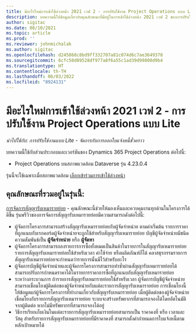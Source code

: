 ```yaml
---
title: มีอะไรใหม่การเข้าใช้ล่วงหน้า 2021 เวฟ 2 - การปรับใช้งาน Project Operations แบบ Lite
description: บทความนี้ให้ข้อมูลเกี่ยวกับคุณลักษณะที่มีอยู่ในการเข้าใช้ล่วงหน้า 2021 เวฟ 2 ของการปรับใช้งาน Project Operations แบบ Lite
author: sigitac
ms.date: 08/10/2021
ms.topic: article
ms.prod: ''
ms.reviewer: johnmichalak
ms.author: sigitac
ms.openlocfilehash: d245868c8bd9ff332707a81c074d6c7ae3649378
ms.sourcegitcommit: 6cfc50d89528df977a8f6a55c1ad39d99800d9b4
ms.translationtype: HT
ms.contentlocale: th-TH
ms.lasthandoff: 06/03/2022
ms.locfileid: "8924131"
---
```

# <a name="whats-new-2021-wave-2-early-access---project-operations-lite-deployment"></a>มีอะไรใหม่การเข้าใช้ล่วงหน้า 2021 เวฟ 2 - การปรับใช้งาน Project Operations แบบ Lite

_นำไปใช้กับ: การปรับใช้งานแบบ Lite - จัดการกับการออกใบแจ้งหนี้ชั่วคราว_

บทความนี้ใช้กับส่วนประกอบและเวอร์ชันของ Dynamics 365 Project Operations ต่อไปนี้:

  - Project Operations บนสภาพแวดล้อม Dataverse รุ่น 4.23.0.4

รุ่นนี้จะใช้เฉพาะเมื่อสภาพแวดล้อม [เลือกเข้าร่วมการเข้าใช้ล่วงหน้า](/power-platform/admin/opt-in-early-access-updates#how-to-enable-early-access-updates)

## <a name="features-included-in-this-release"></a>คุณลักษณะที่รวมอยู่ในรุ่นนี้:

[การจัดการสัญญารับเหมารายย่อย](/dynamics365/project-operations/pro/subcontracting/managing-subcontracts-overview) - คุณลักษณะนี้ช่วยให้มองเห็นและควบคุมงานทุกด้านในโครงการได้ดีขึ้น รุ่นพรีวิวของการจัดการสัญญารับเหมารายย่อยมีความสามารถดังต่อไปนี้:

  - ผู้จัดการโครงการสามารถสร้างสัญญารับเหมารายย่อยกับผู้จัดจำหน่าย ตามค่าเริ่มต้น รายการราคาที่ถูกแนบกับเรกคอร์ดผู้จัดจำหน่ายจะถูกใช้สำหรับสัญญารับเหมารายย่อย บัญชีผู้จัดจำหน่ายมีชนิดความสัมพันธ์เป็น **ผู้จัดจำหน่าย** หรือ **ผู้จัดหา**
  - ผู้จัดการโครงการสามารถลงรายการการซื้อทั้งหมดเป็นสินค้าในรายการในสัญญารับเหมารายย่อย รายการสัญญารับเหมารายย่อยใช้สำหรับเวลา ค่าใช้จ่าย หรือผลิตภัณฑ์ก็ได้ คลาสธุรกรรมรายการสัญญารับเหมารายย่อยจะกำหนดว่ารายการนั้นมีไว้สำหรับอะไร
  - ผู้จัดการบัญชีผู้จัดจำหน่ายและผู้จัดการโครงการสามารถทำซ้ำผ่านสัญญารับเหมารายย่อยได้ สามารถปรับการกำหนดราคาได้ในรายการราคาการซื้อที่ถูกแนบกับสัญญารับเหมารายย่อย
  - ระหว่างกระบวนการ ถ้ารายการสัญญารับเหมารายย่อยใช้สำหรับเวลา ผู้จัดการบัญชีผู้จัดจำหน่ายสามารถเชื่อมโยงผู้ติดต่อของผู้จัดจำหน่ายกับแต่ละรายการสัญญารับเหมารายย่อย การเชื่อมโยงนี้ให้ข้อมูลแก่ผู้จัดการโครงการที่ทำงานเกี่ยวกับสัญญารับเหมารายย่อย เมื่อผู้ติดต่อของผู้จัดจำหน่ายเชื่อมโยงกับรายการสัญญารับเหมารายย่อย ระบบจะสร้างทรัพยากรที่สามารถจองได้โดยอัตโนมัติจากผู้ติดต่อ หากไม่มีทรัพยากรที่สามารถจองได้อยู่
  - วิธีการเรียกเก็บเงินในแต่ละรายการสัญญารับเหมารายย่อยสามารถเป็น ราคาคงที่ หรือ เวลาและวัสดุ สำหรับรายการสัญญารับเหมารายย่อยที่มีราคาคงที่ สามารถตั้งค่ากำหนดการใบแจ้งหนี้ตามหลักเป้าหมายได้
